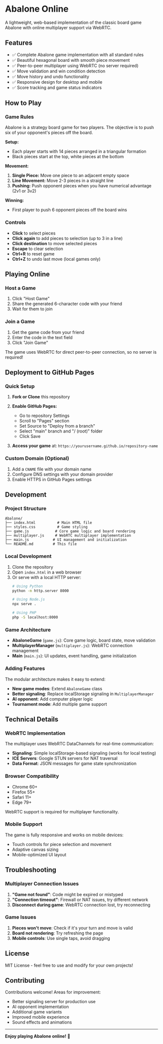 # Abalone Online

A lightweight, web-based implementation of the classic board game Abalone with online multiplayer support via WebRTC.

## Features

- ✅ Complete Abalone game implementation with all standard rules
- ✅ Beautiful hexagonal board with smooth piece movement
- ✅ Peer-to-peer multiplayer using WebRTC (no server required)
- ✅ Move validation and win condition detection
- ✅ Move history and undo functionality
- ✅ Responsive design for desktop and mobile
- ✅ Score tracking and game status indicators

## How to Play

### Game Rules

Abalone is a strategy board game for two players. The objective is to push six of your opponent's pieces off the board.

**Setup:**
- Each player starts with 14 pieces arranged in a triangular formation
- Black pieces start at the top, white pieces at the bottom

**Movement:**
1. **Single Piece:** Move one piece to an adjacent empty space
2. **Line Movement:** Move 2-3 pieces in a straight line
3. **Pushing:** Push opponent pieces when you have numerical advantage (2v1 or 3v2)

**Winning:**
- First player to push 6 opponent pieces off the board wins

### Controls

- **Click** to select pieces
- **Click again** to add pieces to selection (up to 3 in a line)
- **Click destination** to move selected pieces
- **Escape** to clear selection
- **Ctrl+R** to reset game
- **Ctrl+Z** to undo last move (local games only)

## Playing Online

### Host a Game
1. Click "Host Game"
2. Share the generated 6-character code with your friend
3. Wait for them to join

### Join a Game
1. Get the game code from your friend
2. Enter the code in the text field
3. Click "Join Game"

The game uses WebRTC for direct peer-to-peer connection, so no server is required!

## Deployment to GitHub Pages

### Quick Setup

1. **Fork or Clone** this repository
2. **Enable GitHub Pages:**
   - Go to repository Settings
   - Scroll to "Pages" section
   - Set Source to "Deploy from a branch"
   - Select "main" branch and "/ (root)" folder
   - Click Save

3. **Access your game** at: `https://yourusername.github.io/repository-name`

### Custom Domain (Optional)

1. Add a `CNAME` file with your domain name
2. Configure DNS settings with your domain provider
3. Enable HTTPS in GitHub Pages settings

## Development

### Project Structure

```
Abalone/
├── index.html          # Main HTML file
├── styles.css          # Game styling
├── game.js            # Core game logic and board rendering
├── multiplayer.js     # WebRTC multiplayer implementation
├── main.js           # UI management and initialization
└── README.md         # This file
```

### Local Development

1. Clone the repository
2. Open `index.html` in a web browser
3. Or serve with a local HTTP server:
   ```bash
   # Using Python
   python -m http.server 8000
   
   # Using Node.js
   npx serve .
   
   # Using PHP
   php -S localhost:8000
   ```

### Game Architecture

- **AbaloneGame** (`game.js`): Core game logic, board state, move validation
- **MultiplayerManager** (`multiplayer.js`): WebRTC connection management
- **Main** (`main.js`): UI updates, event handling, game initialization

### Adding Features

The modular architecture makes it easy to extend:

- **New game modes**: Extend `AbaloneGame` class
- **Better signaling**: Replace localStorage signaling in `MultiplayerManager`
- **AI opponent**: Add computer player logic
- **Tournament mode**: Add multiple game support

## Technical Details

### WebRTC Implementation

The multiplayer uses WebRTC DataChannels for real-time communication:

- **Signaling**: Simple localStorage-based signaling (works for local testing)
- **ICE Servers**: Google STUN servers for NAT traversal
- **Data Format**: JSON messages for game state synchronization

### Browser Compatibility

- Chrome 60+
- Firefox 55+
- Safari 11+
- Edge 79+

WebRTC support is required for multiplayer functionality.

### Mobile Support

The game is fully responsive and works on mobile devices:
- Touch controls for piece selection and movement
- Adaptive canvas sizing
- Mobile-optimized UI layout

## Troubleshooting

### Multiplayer Connection Issues

1. **"Game not found"**: Code might be expired or mistyped
2. **"Connection timeout"**: Firewall or NAT issues, try different network
3. **Disconnect during game**: WebRTC connection lost, try reconnecting

### Game Issues

1. **Pieces won't move**: Check if it's your turn and move is valid
2. **Board not rendering**: Try refreshing the page
3. **Mobile controls**: Use single taps, avoid dragging

## License

MIT License - feel free to use and modify for your own projects!

## Contributing

Contributions welcome! Areas for improvement:
- Better signaling server for production use
- AI opponent implementation
- Additional game variants
- Improved mobile experience
- Sound effects and animations

---

**Enjoy playing Abalone online!** 🎯